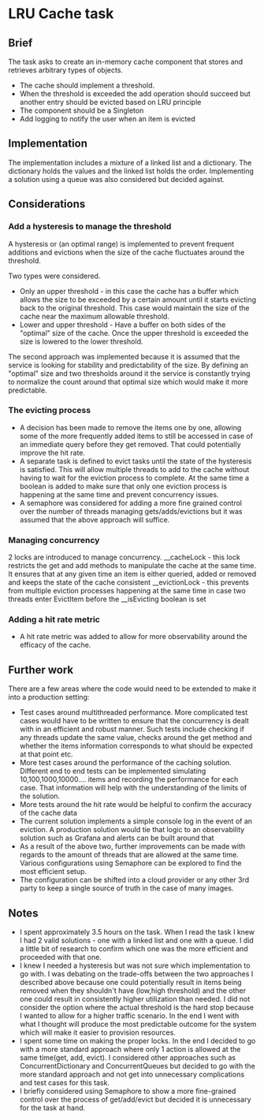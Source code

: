 ﻿# LRU Cache task

## Brief
The task asks to create an in-memory cache component that stores and retrieves arbitrary types of objects.

- The cache should implement a threshold.
- When the threshold is exceeded the add operation should succeed but another entry should be evicted based on LRU principle
- The component should be a Singleton
- Add logging to notify the user when an item is evicted


## Implementation

The implementation includes a mixture of a linked list and a dictionary. The dictionary holds the values and the linked list holds the order. Implementing a solution using a queue was also considered but decided against.

## Considerations

### Add a hysteresis to manage the threshold

A hysteresis or (an optimal range) is implemented to prevent frequent additions and evictions when the size of the cache fluctuates around the threshold. 

Two types were considered.

- Only an upper threshold - in this case the cache has a buffer which allows the size to be exceeded by a certain amount until it starts evicting back to the original threshold. This case would maintain the size of the cache near the maximum allowable threshold.
- Lower and upper threshold - Have a buffer on both sides of the "optimal" size of the cache. Once the upper threshold is exceeded the size is lowered to the lower threshold.

The second approach was implemented because it is assumed that the service is looking for stability and predictability of the size. By defining an "optimal" size and two thresholds around it the service is constantly trying to normalize the count around that optimal size which would make it more predictable.

### The evicting process

- A decision has been made to remove the items one by one, allowing some of the more frequently added items to still be accessed in case of an immediate query before they get removed. That could potentially improve the hit rate.
- A separate task is defined to evict tasks until the state of the hysteresis is satisfied. This will allow multiple threads to add to the cache without having to wait for the eviction process to complete. At the same time a boolean is added to make sure that only one eviction process is happening at the same time and prevent concurrency issues.
- A semaphore was considered for adding a more fine grained control over the number of threads managing gets/adds/evictions but it was assumed that the above approach will suffice.

### Managing concurrency
2 locks are introduced to manage concurrency. 
__cacheLock - this lock restricts the get and add methods to manipulate the cache at the same time. It ensures that at any given time an item is either queried, added or removed and keeps the state of the cache consistent
__evictionLock - this prevents from multiple eviction processes happening at the same time in case two threads enter EvictItem before the __isEvicting boolean is set

### Adding a hit rate metric

- A hit rate metric was added to allow for more observability around the efficacy of the cache.


## Further work

There are a few areas where the code would need to be extended to make it into a production setting:

- Test cases around multithreaded performance. More complicated test cases would have to be written to ensure that the concurrency is dealt with in an efficient and robust manner. Such tests include checking if any threads update the same value, checks around the get method and whether the items information corresponds to what should be expected at that point etc.
- More test cases around the performance of the caching solution. Different end to end tests can be implemented simulating 10,100,1000,10000.... items and recording the performance for each case. That information will help with the understanding of the limits of the solution.
- More tests around the hit rate would be helpful to confirm the accuracy of the cache data
- The current solution implements a simple console log in the event of an eviction. A production solution would tie that logic to an observability solution such as Grafana and alerts can be built around that
- As a result of the above two, further improvements can be made with regards to the amount of threads that are allowed at the same time. Various configurations using Semaphore can be explored to find the most efficient setup.
- The configuration can be shifted into a cloud provider or any other 3rd party to keep a single source of truth in the case of many images.


## Notes

- I spent approximately 3.5 hours on the task. When I read the task I knew I had 2 valid solutions - one with a linked list and one with a queue. I did a little bit of research to confirm which one was the more efficient and proceeded with that one.
- I knew I needed a hysteresis but was not sure which implementation to go with. I was debating on the trade-offs between the two approaches I described above because one could potentially result in items being removed when they shouldn't have (low,high threshold) and the other one could result in consistently higher utilization than needed. I did not consider the option where the actual threshold is the hard stop because I wanted to allow for a higher traffic scenario.
In the end I went with what I thought will produce the most predictable outcome for the system which will make it easier to provision resources.
- I spent some time on making the proper locks. In the end I decided to go with a more standard approach where only 1 action is allowed at the same time(get, add, evict).
I considered other approaches such as ConcurrentDictionary and ConcurrentQueues but decided to go with the more standard approach and not get into unnecessary complications and test cases for this task.
- I briefly considered using Semaphore to show a more fine-grained control over the process of get/add/evict but decided it is unnecessary for the task at hand.



